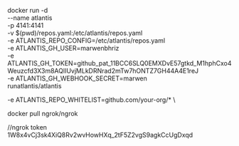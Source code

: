 docker run -d \
  --name atlantis \
  -p 4141:4141 \
  -v $(pwd)/repos.yaml:/etc/atlantis/repos.yaml \
  -e ATLANTIS_REPO_CONFIG=/etc/atlantis/repos.yaml \
  -e ATLANTIS_GH_USER=marwenbhriz \
  -e ATLANTIS_GH_TOKEN=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 \
  -e ATLANTIS_GH_WEBHOOK_SECRET=marwen \
  runatlantis/atlantis

  -e ATLANTIS_REPO_WHITELIST=github.com/your-org/* \


docker pull ngrok/ngrok


//ngrok token
1W8x4vCj3sk4XiQ8Rv2wvHowHXq_2tF5Z2vgS9agkCcUgDxqd